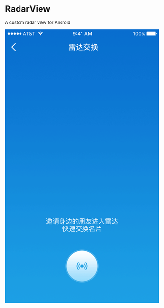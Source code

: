 # RadarView
A custom radar view for Android

 ![image](https://raw.githubusercontent.com/duyuan199010/RadarView/master/screenshots/effect1.gif)

